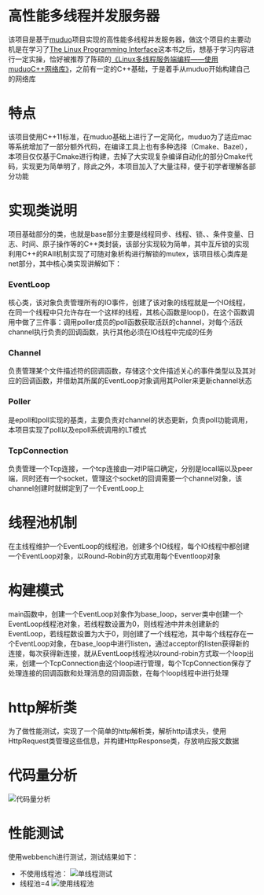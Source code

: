 # 高性能多线程并发服务器

该项目是基于[muduo](https://github.com/chenshuo/muduo)项目实现的高性能多线程并发服务器，做这个项目的主要动机是在学习了[The Linux Programming Interface](https://en.wikipedia.org/wiki/The_Linux_Programming_Interface)这本书之后，想基于学习内容进行一定实操，恰好被推荐了陈硕的[《Linux多线程服务端编程——使用muduoC++网络库》](Linux多线程服务端编程——使用muduoC++网络库)，之前有一定的C++基础，于是着手从muduo开始构建自己的网络库

# 特点

该项目使用C++11标准，在muduo基础上进行了一定简化，muduo为了适应mac等系统增加了一部分额外代码，在编译工具上也有多种选择（Cmake、Bazel），本项目仅仅基于Cmake进行构建，去掉了大实现复杂编译自动化的部分Cmake代码，实现更为简单明了，除此之外，本项目加入了大量注释，便于初学者理解各部分功能

# 实现类说明

项目基础部分的类，也就是base部分主要是线程同步、线程、锁、、条件变量、日志、时间、原子操作等的C++类封装，该部分实现较为简单，其中互斥锁的实现利用C++的RAII机制实现了可随对象析构进行解锁的mutex，该项目核心类库是net部分，其中核心类实现讲解如下：
### EventLoop
核心类，该对象负责管理所有的IO事件，创建了该对象的线程就是一个IO线程，在同一个线程中只允许存在一个这样的线程，其核心函数是loop()，在这个函数调用中做了三件事：调用poller成员的poll函数获取活跃的channel，对每个活跃channel执行负责的回调函数，执行其他必须在IO线程中完成的任务
### Channel
负责管理某个文件描述符的回调函数，存储这个文件描述关心的事件类型以及其对应的回调函数，并借助其所属的EventLoop对象调用其Poller来更新channel状态
### Poller
是epoll和poll实现的基类，主要负责对channel的状态更新，负责poll功能调用，本项目实现了poll以及epoll系统调用的LT模式
### TcpConnection
负责管理一个Tcp连接，一个tcp连接由一对IP端口确定，分别是local端以及peer端，同时还有一个socket，管理这个socket的回调需要一个channel对象，该channel创建时就绑定到了一个EventLoop上

# 线程池机制
在主线程维护一个EventLoop的线程池，创建多个IO线程，每个IO线程中都创建一个EventLoop对象，以Round-Robin的方式取用每个Eventloop对象
# 构建模式
main函数中，创建一个EventLoop对象作为base_loop，server类中创建一个EventLoop线程池对象，若线程数设置为0，则线程池中并未创建新的EventLoop，若线程数设置为大于0，则创建了一个线程池，其中每个线程存在一个EventLoop对象，在base_loop中进行listen，通过acceptor的listen获得新的连接，每次获得新连接，就从EventLoop线程池以round-robin方式取一个loop出来，创建一个TcpConnection由这个loop进行管理，每个TcpConnection保存了处理连接的回调函数和处理消息的回调函数，在每个loop线程中进行处理
# http解析类
为了做性能测试，实现了一个简单的http解析类，解析http请求头，使用HttpRequest类管理这些信息，并构建HttpResponse类，存放响应报文数据
# 代码量分析
![代码量分析](https://static.code-david.cn/blog/web_server代码分析.png)
# 性能测试
使用webbench进行测试，测试结果如下：
- 不使用线程池：
![单线程测试](https://static.code-david.cn/blog/webbench_test.png)
- 线程池=4
![使用线程池](https://static.code-david.cn/blog/webbench_线程池.png)